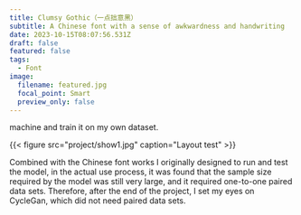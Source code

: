 ```yaml
---
title: Clumsy Gothic（一点拙意黑）
subtitle: A Chinese font with a sense of awkwardness and handwriting
date: 2023-10-15T08:07:56.531Z
draft: false
featured: false
tags:
  - Font
image:
  filename: featured.jpg
  focal_point: Smart
  preview_only: false
---
```

machine and train it on my own dataset.

{{< figure src="project/show1.jpg" caption="Layout test" >}}

Combined with the Chinese font works I originally designed to run and test the model, in the actual use process, it was found that the sample size required by the model was still very large, and it required one-to-one paired data sets. Therefore, after the end of the project, I set my eyes on CycleGan, which did not need paired data sets.